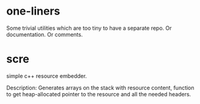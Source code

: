 one-liners
==========

Some trivial utilities which are too tiny to have a separate repo. Or documentation. Or comments.


# scre
simple c++ resource embedder.

Description:
Generates arrays on the stack with resource content, function to get heap-allocated pointer to the resource and all the needed headers.
